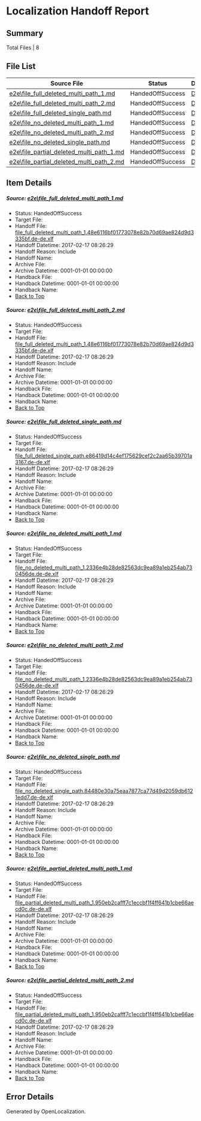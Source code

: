 # <a name='report-top'></a> Localization Handoff Report

## Summary
 Total Files | 8

## File List
 Source File | Status | Details 
 ----------- | ------ | ------- 
 [e2e\file_full_deleted_multi_path_1.md](https://github.com/OpenLocalizationTestOrg/ol-test0/blob/d6e766f56f677c2b0e2119e1cfda3f2817df1a4f/e2e/file_full_deleted_multi_path_1.md) | HandedOffSuccess | [Details](#f696125bdda53c4853f1310dca27233490e06aa41)
 [e2e\file_full_deleted_multi_path_2.md](https://github.com/OpenLocalizationTestOrg/ol-test0/blob/d6e766f56f677c2b0e2119e1cfda3f2817df1a4f/e2e/file_full_deleted_multi_path_2.md) | HandedOffSuccess | [Details](#f696125bdda53c4853f1310dca27233490e06aa42)
 [e2e\file_full_deleted_single_path.md](https://github.com/OpenLocalizationTestOrg/ol-test0/blob/d6e766f56f677c2b0e2119e1cfda3f2817df1a4f/e2e/file_full_deleted_single_path.md) | HandedOffSuccess | [Details](#a5893aece6524e3768a0138fcd38c1d68cff3d3d3)
 [e2e\file_no_deleted_multi_path_1.md](https://github.com/OpenLocalizationTestOrg/ol-test0/blob/d6e766f56f677c2b0e2119e1cfda3f2817df1a4f/e2e/file_no_deleted_multi_path_1.md) | HandedOffSuccess | [Details](#9efb85c86988bb33cda01b464a7b2f0f69e6e21f4)
 [e2e\file_no_deleted_multi_path_2.md](https://github.com/OpenLocalizationTestOrg/ol-test0/blob/d6e766f56f677c2b0e2119e1cfda3f2817df1a4f/e2e/file_no_deleted_multi_path_2.md) | HandedOffSuccess | [Details](#9efb85c86988bb33cda01b464a7b2f0f69e6e21f5)
 [e2e\file_no_deleted_single_path.md](https://github.com/OpenLocalizationTestOrg/ol-test0/blob/d6e766f56f677c2b0e2119e1cfda3f2817df1a4f/e2e/file_no_deleted_single_path.md) | HandedOffSuccess | [Details](#622a81557313f83eebaa1e592246b3634e5c0b7f6)
 [e2e\file_partial_deleted_multi_path_1.md](https://github.com/OpenLocalizationTestOrg/ol-test0/blob/d6e766f56f677c2b0e2119e1cfda3f2817df1a4f/e2e/file_partial_deleted_multi_path_1.md) | HandedOffSuccess | [Details](#f3b00623f182dfeac340bf0d954a3f8158cada647)
 [e2e\file_partial_deleted_multi_path_2.md](https://github.com/OpenLocalizationTestOrg/ol-test0/blob/d6e766f56f677c2b0e2119e1cfda3f2817df1a4f/e2e/file_partial_deleted_multi_path_2.md) | HandedOffSuccess | [Details](#f3b00623f182dfeac340bf0d954a3f8158cada648)

## Item Details
##### <a name='f696125bdda53c4853f1310dca27233490e06aa41'></a> Source: [e2e\file_full_deleted_multi_path_1.md](https://github.com/OpenLocalizationTestOrg/ol-test0/blob/d6e766f56f677c2b0e2119e1cfda3f2817df1a4f/e2e/file_full_deleted_multi_path_1.md)
* Status: HandedOffSuccess
* Target File: 
* Handoff File: [file_full_deleted_multi_path_1.48e6116bf01773078e82b70d69ae824d9d3335bf.de-de.xlf](https://github.com/OpenLocalizationTestOrg/ol-test4-handoff/blob/cbab82a5e39b6c987cb95ffe2e383d7662c744cc/ol-handoff/OpenLocalizationTestOrg/ol-test4-dede/xinjiang/mt/file_full_deleted_multi_path_1.48e6116bf01773078e82b70d69ae824d9d3335bf.de-de.xlf)
* Handoff Datetime: 2017-02-17 08:26:29
* Handoff Reason: Include
* Handoff Name: 
* Archive File: 
* Archive Datetime: 0001-01-01 00:00:00
* Handback File: 
* Handback Datetime: 0001-01-01 00:00:00
* Handback Name: 
* [Back to Top](#report-top)

##### <a name='f696125bdda53c4853f1310dca27233490e06aa42'></a> Source: [e2e\file_full_deleted_multi_path_2.md](https://github.com/OpenLocalizationTestOrg/ol-test0/blob/d6e766f56f677c2b0e2119e1cfda3f2817df1a4f/e2e/file_full_deleted_multi_path_2.md)
* Status: HandedOffSuccess
* Target File: 
* Handoff File: [file_full_deleted_multi_path_1.48e6116bf01773078e82b70d69ae824d9d3335bf.de-de.xlf](https://github.com/OpenLocalizationTestOrg/ol-test4-handoff/blob/cbab82a5e39b6c987cb95ffe2e383d7662c744cc/ol-handoff/OpenLocalizationTestOrg/ol-test4-dede/xinjiang/mt/file_full_deleted_multi_path_1.48e6116bf01773078e82b70d69ae824d9d3335bf.de-de.xlf)
* Handoff Datetime: 2017-02-17 08:26:29
* Handoff Reason: Include
* Handoff Name: 
* Archive File: 
* Archive Datetime: 0001-01-01 00:00:00
* Handback File: 
* Handback Datetime: 0001-01-01 00:00:00
* Handback Name: 
* [Back to Top](#report-top)

##### <a name='a5893aece6524e3768a0138fcd38c1d68cff3d3d3'></a> Source: [e2e\file_full_deleted_single_path.md](https://github.com/OpenLocalizationTestOrg/ol-test0/blob/d6e766f56f677c2b0e2119e1cfda3f2817df1a4f/e2e/file_full_deleted_single_path.md)
* Status: HandedOffSuccess
* Target File: 
* Handoff File: [file_full_deleted_single_path.e86419d14c4ef175629cef2c2aa65b39701a3167.de-de.xlf](https://github.com/OpenLocalizationTestOrg/ol-test4-handoff/blob/cbab82a5e39b6c987cb95ffe2e383d7662c744cc/ol-handoff/OpenLocalizationTestOrg/ol-test4-dede/xinjiang/mt/file_full_deleted_single_path.e86419d14c4ef175629cef2c2aa65b39701a3167.de-de.xlf)
* Handoff Datetime: 2017-02-17 08:26:29
* Handoff Reason: Include
* Handoff Name: 
* Archive File: 
* Archive Datetime: 0001-01-01 00:00:00
* Handback File: 
* Handback Datetime: 0001-01-01 00:00:00
* Handback Name: 
* [Back to Top](#report-top)

##### <a name='9efb85c86988bb33cda01b464a7b2f0f69e6e21f4'></a> Source: [e2e\file_no_deleted_multi_path_1.md](https://github.com/OpenLocalizationTestOrg/ol-test0/blob/d6e766f56f677c2b0e2119e1cfda3f2817df1a4f/e2e/file_no_deleted_multi_path_1.md)
* Status: HandedOffSuccess
* Target File: 
* Handoff File: [file_no_deleted_multi_path_1.2336e4b28de82563dc9ea89a1eb254ab730456de.de-de.xlf](https://github.com/OpenLocalizationTestOrg/ol-test4-handoff/blob/cbab82a5e39b6c987cb95ffe2e383d7662c744cc/ol-handoff/OpenLocalizationTestOrg/ol-test4-dede/xinjiang/mt/file_no_deleted_multi_path_1.2336e4b28de82563dc9ea89a1eb254ab730456de.de-de.xlf)
* Handoff Datetime: 2017-02-17 08:26:29
* Handoff Reason: Include
* Handoff Name: 
* Archive File: 
* Archive Datetime: 0001-01-01 00:00:00
* Handback File: 
* Handback Datetime: 0001-01-01 00:00:00
* Handback Name: 
* [Back to Top](#report-top)

##### <a name='9efb85c86988bb33cda01b464a7b2f0f69e6e21f5'></a> Source: [e2e\file_no_deleted_multi_path_2.md](https://github.com/OpenLocalizationTestOrg/ol-test0/blob/d6e766f56f677c2b0e2119e1cfda3f2817df1a4f/e2e/file_no_deleted_multi_path_2.md)
* Status: HandedOffSuccess
* Target File: 
* Handoff File: [file_no_deleted_multi_path_1.2336e4b28de82563dc9ea89a1eb254ab730456de.de-de.xlf](https://github.com/OpenLocalizationTestOrg/ol-test4-handoff/blob/cbab82a5e39b6c987cb95ffe2e383d7662c744cc/ol-handoff/OpenLocalizationTestOrg/ol-test4-dede/xinjiang/mt/file_no_deleted_multi_path_1.2336e4b28de82563dc9ea89a1eb254ab730456de.de-de.xlf)
* Handoff Datetime: 2017-02-17 08:26:29
* Handoff Reason: Include
* Handoff Name: 
* Archive File: 
* Archive Datetime: 0001-01-01 00:00:00
* Handback File: 
* Handback Datetime: 0001-01-01 00:00:00
* Handback Name: 
* [Back to Top](#report-top)

##### <a name='622a81557313f83eebaa1e592246b3634e5c0b7f6'></a> Source: [e2e\file_no_deleted_single_path.md](https://github.com/OpenLocalizationTestOrg/ol-test0/blob/d6e766f56f677c2b0e2119e1cfda3f2817df1a4f/e2e/file_no_deleted_single_path.md)
* Status: HandedOffSuccess
* Target File: 
* Handoff File: [file_no_deleted_single_path.84480e30a75eaa7877ca77d49d2059db6121edd7.de-de.xlf](https://github.com/OpenLocalizationTestOrg/ol-test4-handoff/blob/cbab82a5e39b6c987cb95ffe2e383d7662c744cc/ol-handoff/OpenLocalizationTestOrg/ol-test4-dede/xinjiang/mt/file_no_deleted_single_path.84480e30a75eaa7877ca77d49d2059db6121edd7.de-de.xlf)
* Handoff Datetime: 2017-02-17 08:26:29
* Handoff Reason: Include
* Handoff Name: 
* Archive File: 
* Archive Datetime: 0001-01-01 00:00:00
* Handback File: 
* Handback Datetime: 0001-01-01 00:00:00
* Handback Name: 
* [Back to Top](#report-top)

##### <a name='f3b00623f182dfeac340bf0d954a3f8158cada647'></a> Source: [e2e\file_partial_deleted_multi_path_1.md](https://github.com/OpenLocalizationTestOrg/ol-test0/blob/d6e766f56f677c2b0e2119e1cfda3f2817df1a4f/e2e/file_partial_deleted_multi_path_1.md)
* Status: HandedOffSuccess
* Target File: 
* Handoff File: [file_partial_deleted_multi_path_1.950eb2cafff7c1eccbf1f4ff641b1cbe66aecd0c.de-de.xlf](https://github.com/OpenLocalizationTestOrg/ol-test4-handoff/blob/cbab82a5e39b6c987cb95ffe2e383d7662c744cc/ol-handoff/OpenLocalizationTestOrg/ol-test4-dede/xinjiang/mt/file_partial_deleted_multi_path_1.950eb2cafff7c1eccbf1f4ff641b1cbe66aecd0c.de-de.xlf)
* Handoff Datetime: 2017-02-17 08:26:29
* Handoff Reason: Include
* Handoff Name: 
* Archive File: 
* Archive Datetime: 0001-01-01 00:00:00
* Handback File: 
* Handback Datetime: 0001-01-01 00:00:00
* Handback Name: 
* [Back to Top](#report-top)

##### <a name='f3b00623f182dfeac340bf0d954a3f8158cada648'></a> Source: [e2e\file_partial_deleted_multi_path_2.md](https://github.com/OpenLocalizationTestOrg/ol-test0/blob/d6e766f56f677c2b0e2119e1cfda3f2817df1a4f/e2e/file_partial_deleted_multi_path_2.md)
* Status: HandedOffSuccess
* Target File: 
* Handoff File: [file_partial_deleted_multi_path_1.950eb2cafff7c1eccbf1f4ff641b1cbe66aecd0c.de-de.xlf](https://github.com/OpenLocalizationTestOrg/ol-test4-handoff/blob/cbab82a5e39b6c987cb95ffe2e383d7662c744cc/ol-handoff/OpenLocalizationTestOrg/ol-test4-dede/xinjiang/mt/file_partial_deleted_multi_path_1.950eb2cafff7c1eccbf1f4ff641b1cbe66aecd0c.de-de.xlf)
* Handoff Datetime: 2017-02-17 08:26:29
* Handoff Reason: Include
* Handoff Name: 
* Archive File: 
* Archive Datetime: 0001-01-01 00:00:00
* Handback File: 
* Handback Datetime: 0001-01-01 00:00:00
* Handback Name: 
* [Back to Top](#report-top)


## Error Details

Generated by OpenLocalization.
